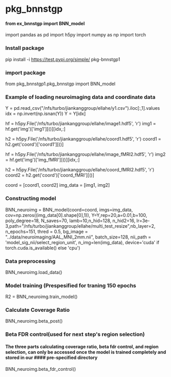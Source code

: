 # pkg_bnnstgp

#### from ex_bnnstgp import BNN_model
import pandas as pd
import h5py
import numpy as np
import torch

### Install package
pip install -i https://test.pypi.org/simple/ pkg-bnnstgp1

### import package
from pkg_bnnstgp1.pkg_bnnstgp import BNN_model

### Example of loading neuroimaging data and coordinate data
Y = pd.read_csv("/nfs/turbo/jiankanggroup/ellahe/y1.csv").iloc[:,1].values
idx = np.invert(np.isnan(Y))
Y = Y[idx]

hf = h5py.File('/nfs/turbo/jiankanggroup/ellahe/image1.hdf5', 'r')
img1 = hf.get('img')['img1'][()][idx,:]

h2 = h5py.File('/nfs/turbo/jiankanggroup/ellahe/coord1.hdf5', 'r')
coord1 = h2.get('coord')['coord1'][()]

hf = h5py.File('/nfs/turbo/jiankanggroup/ellahe/image_fMRI2.hdf5', 'r')
img2 = hf.get('img')['img_fMRI'][()][idx,:]

h2 = h5py.File('/nfs/turbo/jiankanggroup/ellahe/coord_fMRI2.hdf5', 'r')
coord2 = h2.get('coord')['coord_fMRI'][()]

coord = [coord1, coord2]
img_data = [img1, img2]

### Constructing model
BNN_neuroimg = BNN_model(coord=coord, imgs=img_data, cov=np.zeros((img_data[0].shape[0],1)),
                         Y=Y,rep=20,a=0.01,b=100, poly_degree=18, N_saves=70,
                         lamb=10,n_hid=128, n_hid2=16, lr=3e-3,path="/nfs/turbo/jiankanggroup/ellahe/multi_test_resize",nb_layer=2, n_epochs=151,
                        thred = 0.5, bg_image = "../data/neuroimaging/AAL_MNI_2mm.nii", batch_size=128,
                        nii_path = 'model_sig_nii/select_region_unit', n_img=len(img_data),
                        device='cuda' if torch.cuda.is_available() else 'cpu')

### Data preprocessing
BNN_neuroimg.load_data()

### Model training (Prespesified for traning 150 epochs
R2 = BNN_neuroimg.train_model() 

### Calculate Coverage Ratio
BNN_neuroimg.beta_post()

### Beta FDR control(used for next step's region selection)
#### The three parts calculating coverage ratio, beta fdr control, and region selection, can only be accessed once the model is trained completely and stored in our #### pre-specified directory
BNN_neuroimg.beta_fdr_control()

                        
